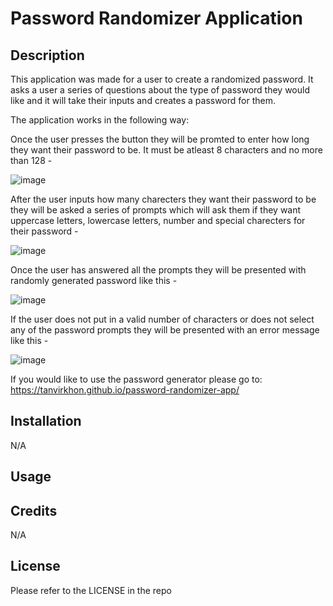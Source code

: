 # Password Randomizer Application

## Description

This application was made for a user to create a randomized password. It asks a user a series of questions about the type of password they would like and it will take their inputs and creates a password for them.

The application works in the following way:

Once the user presses the button they will be promted to enter how long they want their password to be. It must be atleast 8 characters and no more than 128 -

![image](https://user-images.githubusercontent.com/119143763/209268052-cd08a6cb-61af-4737-8a7e-7d2e00d75c78.png)

After the user inputs how many charecters they want their password to be they will be asked a series of prompts which will ask them if they want uppercase letters, lowercase letters, number and special charecters for their password - 

![image](https://user-images.githubusercontent.com/119143763/209268260-7d7db410-ea6c-4bbb-b361-ceea3e6afa4a.png)

Once the user has answered all the prompts they will be presented with randomly generated password like this - 

![image](https://user-images.githubusercontent.com/119143763/209268538-8889a437-425b-43da-a29b-7c605984dc76.png)

If the user does not put in a valid number of characters or does not select any of the password prompts they will be presented with an error message like this -

![image](https://user-images.githubusercontent.com/119143763/209269164-d2ac2b8e-061d-4ab2-837e-6f141c43f70e.png)

If you would like to use the password generator please go to: https://tanvirkhon.github.io/password-randomizer-app/


## Installation

N/A

## Usage

## Credits

N/A

## License

Please refer to the LICENSE in the repo
